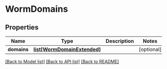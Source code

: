 # WormDomains

## Properties
Name | Type | Description | Notes
------------ | ------------- | ------------- | -------------
**domains** | [**list[WormDomainExtended]**](WormDomainExtended.md) |  | [optional] 

[[Back to Model list]](../README.md#documentation-for-models) [[Back to API list]](../README.md#documentation-for-api-endpoints) [[Back to README]](../README.md)



